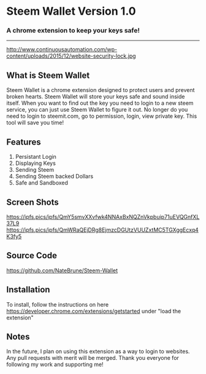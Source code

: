 # Steem Wallet Version 1.0 
### A chrome extension to keep your keys safe! 
---
http://www.continuousautomation.com/wp-content/uploads/2015/12/website-security-lock.jpg

## What is Steem Wallet
Steem Wallet is a chrome extension designed to protect users and prevent broken hearts.  Steem Wallet will store your keys safe and sound inside itself. When you want to find out the key you need to login to a new steem service, you can just use Steem Wallet to figure it out. No longer do you need to login to steemit.com, go to permission, login, view private key. This tool will save you time! 

## Features
1) Persistant Login
2) Displaying Keys 
3) Sending Steem 
4) Sending Steem backed Dollars
5) Safe and Sandboxed

## Screen Shots
https://ipfs.pics/ipfs/QmY5smvXXvfwk4NNAxBxNQZnVkpbuip71uEVQGnfXL37L9
https://ipfs.pics/ipfs/QmWRaQEjDRg8EjmzcDGUtzVUUZxtMC5TGXggEcxq4K3fy5

## Source Code
https://github.com/NateBrune/Steem-Wallet

## Installation
To install, follow the instructions on here https://developer.chrome.com/extensions/getstarted under "load the extension"

## Notes
In the future, I plan on using this extension as a way to login to websites. Any pull requests with merit will be merged. Thank you everyone for following my work and supporting me!
